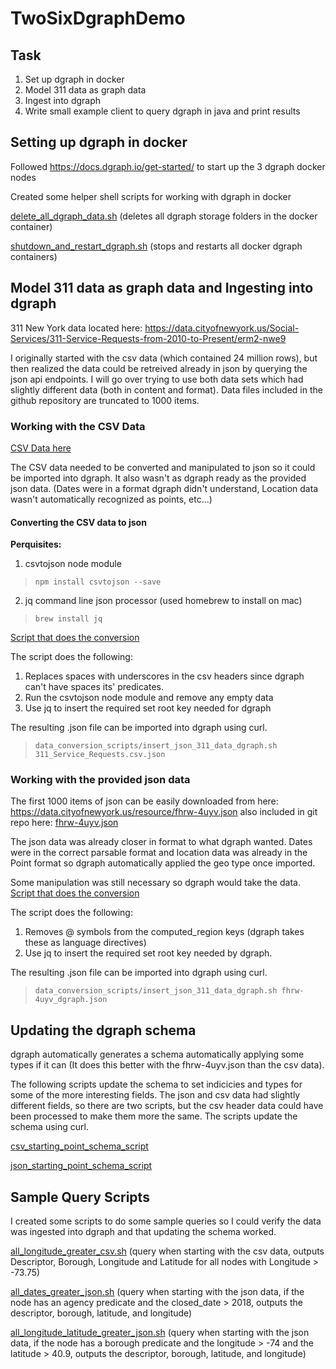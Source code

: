 # TwoSixDgraphDemo

Task
------------
1.  Set up dgraph in docker
2.  Model 311 data as graph data
3.  Ingest into dgraph
4.  Write small example client to query dgraph in java and print results

Setting up dgraph in docker
------------
Followed <https://docs.dgraph.io/get-started/> to start up the 3 dgraph docker nodes

Created some helper shell scripts for working with dgraph in docker

[delete\_all\_dgraph\_data.sh](data_conversion_scripts/delete_all_dgraph_data.sh)
(deletes all dgraph storage folders in the docker container)

[shutdown\_and\_restart\_dgraph.sh](data_conversion_scripts/shutdown_and_restart_dgraph.sh)
(stops and restarts all docker dgraph containers)

Model 311 data as graph data and Ingesting into dgraph
------------
311 New York data located here: <https://data.cityofnewyork.us/Social-Services/311-Service-Requests-from-2010-to-Present/erm2-nwe9>

I originally started with the csv data (which contained 24 million rows), but then realized the data could be retreived already in json by querying the json api endpoints.  I will go over trying to use both data sets which had slightly different data (both in content and format).  Data files included in the github repository are truncated to 1000 items.

### Working with the CSV Data ###
[CSV Data here](data/311_Service_Requests.csv)

The CSV data needed to be converted and manipulated to json so it could be imported into dgraph.  It also wasn't as dgraph ready as the provided json data.  (Dates were in a format dgraph didn't understand, Location data wasn't automatically recognized as points, etc...)

#### Converting the CSV data to json ####
**Perquisites:**

1. csvtojson node module

>     npm install csvtojson --save

2.  jq command line json processor (used homebrew to install on mac)

>     brew install jq

[Script that does the conversion](data_conversion_scripts/convert_csv_to_dgraph_json.sh)

The script does the following:

1.  Replaces spaces with underscores in the csv headers since dgraph can't have spaces its' predicates.
2. Run the csvtojson node module and remove any empty data
3. Use jq to insert the required set root key needed for dgraph

The resulting .json file can be imported into dgraph using curl.

>     data_conversion_scripts/insert_json_311_data_dgraph.sh 311_Service_Requests.csv.json


### Working with the provided json data ###
The first 1000 items of json can be easily downloaded from here: <https://data.cityofnewyork.us/resource/fhrw-4uyv.json> also included in git repo here: [fhrw-4uyv.json](data/fhrw-4uyv.json)

The json data was already closer in format to what dgraph wanted.  Dates were in the correct parsable format and location data was already in the Point format so dgraph automatically applied the geo type once imported.

Some manipulation was still necessary so dgraph would take the data.
[Script that does the conversion](data_conversion_scripts/convert_311_json_to_dgraph_json.sh)

The script does the following:

1.    Removes @ symbols from the computed_region keys (dgraph takes these as language directives)
2.    Use jq to insert the required set root key needed by dgraph.

The resulting .json file can be imported into dgraph using curl.

>     data_conversion_scripts/insert_json_311_data_dgraph.sh fhrw-4uyv_dgraph.json

Updating the dgraph schema
------------

dgraph automatically generates a schema automatically applying some types if it can (It does this better with the fhrw-4uyv.json than the csv data).

The following scripts update the schema to set indicicies and types for some of the more interesting fields.  The json and csv data had slightly different fields, so there are two scripts, but the csv header data could have been processed to make them more the same.  The scripts update the schema using curl.

[csv\_starting\_point\_schema\_script](data_conversion_scripts/alter_schema_csv.sh)

[json\_starting\_point\_schema\_script](data_conversion_scripts/alter_schema_json.sh)

Sample Query Scripts
------------
I created some scripts to do some sample queries so I could verify the data was ingested into dgraph and that updating the schema worked.

[all\_longitude\_greater\_csv.sh](query_scripts/all_longitude_greater_csv.sh) 
(query when starting with the csv data, outputs Descriptor, Borough, Longitude and Latitude for all nodes with Longitude > -73.75)

[all\_dates\_greater\_json.sh](query_scripts/all_dates_greater_json.sh)
(query when starting with the json data, if the node has an agency predicate and the closed_date > 2018, outputs the descriptor, borough, latitude, and longitude)

[all\_longitude\_latitude\_greater\_json.sh](query_scripts/all_longitude_latitude_greater_json.sh)
(query when starting with the json data, if the node has a borough predicate and the longitude > -74 and the latitude > 40.9, outputs the descriptor, borough, latitude, and longitude)